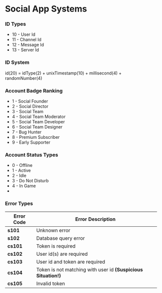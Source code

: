 # Social App Systems

### ID Types
+ 10 - User Id
+ 11 - Channel Id
+ 12 - Message Id
+ 13 - Server Id

### ID System
id(20) = idType(2) + unixTimestamp(10) + millisecond(4) + randomNumber(4)

### Account Badge Ranking
+ 1 - Social Founder
+ 2 - Social Director
+ 3 - Social Team
+ 4 - Social Team Moderator
+ 5 - Social Team Developer
+ 6 - Social Team Designer
+ 7 - Bug Hunter
+ 8 - Premium Subscriber
+ 9 - Early Supporter

### Account Status Types
+ 0 - Offline
+ 1 - Active
+ 2 - Idle
+ 3 - Do Not Disturb
+ 4 - In Game
+ 
### Error Types
|Error Code|Error Description|
|----------|-----------------|
|**s101**|Unknown error|
|**s102**|Database query error|
|**cs101**|Token is required|
|**cs102**|User id(s) are required|
|**cs103**|User id and token are required|
|**cs104**|Token is not matching with user id **(Suspicious Situation!)**|
|**cs105**|Invalid token|
